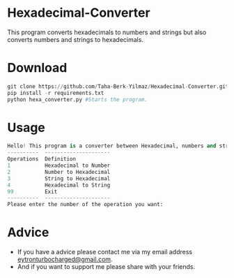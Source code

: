# Hexadecimal-Converter

This program converts hexadecimals to numbers and strings but also converts numbers and strings to hexadecimals.<br>

# Download
```python
git clone https://github.com/Taha-Berk-Yilmaz/Hexadecimal-Converter.git
pip install -r requirements.txt
python hexa_converter.py #Starts the program.
```
# Usage
```python
Hello! This program is a converter between Hexadecimal, numbers and strings.
----------  ---------------------
Operations  Definition
1           Hexadecimal to Number
2           Number to Hexadecimal
3           String to Hexadecimal
4           Hexadecimal to String
99          Exit
----------  ---------------------
Please enter the number of the operation you want:
```

# Advice
- If you have a advice please contact me via my email address eytronturbocharged@gmail.com.<br>
- And if you want to support me please share with your friends.<br> 
